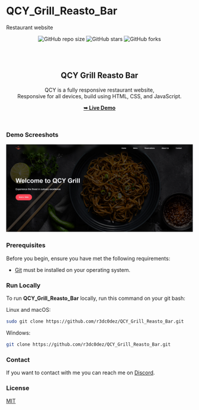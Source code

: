 # QCY_Grill_Reasto_Bar
Restaurant website
<div align="center">
  
  ![GitHub repo size](https://img.shields.io/github/repo-size/r3dc0dez/QCY_Grill_Reasto_Bar)
  ![GitHub stars](https://img.shields.io/github/stars/r3dc0dez/QCY_Grill_Reasto_Bar?style=social)
  ![GitHub forks](https://img.shields.io/github/forks/r3dc0dez/QCY_Grill_Reasto_Bar?style=social)

  <br />
  <br />

  <h2 align="center">QCY Grill Reasto Bar</h2>

  QCY is a fully responsive restaurant website, <br />Responsive for all devices, build using HTML, CSS, and JavaScript.

  <a href="https://qcy-grill-reasto-bar.vercel.app/home.html" target="_blank"><strong>➥ Live Demo</strong></a>

</div>

<br />

### Demo Screeshots

![QCY Desktop Demo](./images/git-preview.png "Desktop Demo")

### Prerequisites

Before you begin, ensure you have met the following requirements:

* [Git](https://git-scm.com/downloads "Download Git") must be installed on your operating system.

### Run Locally

To run **QCY_Grill_Reasto_Bar** locally, run this command on your git bash:

Linux and macOS:

```bash
sudo git clone https://github.com/r3dc0dez/QCY_Grill_Reasto_Bar.git
```

Windows:

```bash
git clone https://github.com/r3dc0dez/QCY_Grill_Reasto_Bar.git
```

### Contact

If you want to contact with me you can reach me on [Discord](https://discord.com/users/711836957201793056).

### License

[MIT](https://choosealicense.com/licenses/mit/)

